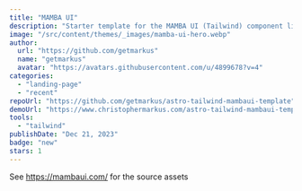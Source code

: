 ```yaml
---
title: "MAMBA UI"
description: "Starter template for the MAMBA UI (Tailwind) component library."
image: "/src/content/themes/_images/mamba-ui-hero.webp"
author:
  url: "https://github.com/getmarkus"
  name: "getmarkus"
  avatar: "https://avatars.githubusercontent.com/u/4899678?v=4"
categories:
  - "landing-page"
  - "recent"
repoUrl: "https://github.com/getmarkus/astro-tailwind-mambaui-template"
demoUrl: "https://www.christophermarkus.com/astro-tailwind-mambaui-template/"
tools:
  - "tailwind"
publishDate: "Dec 21, 2023"
badge: "new"
stars: 1
---
```


<p>See <a href="https://mambaui.com/">https://mambaui.com/</a> for the source assets</p>
